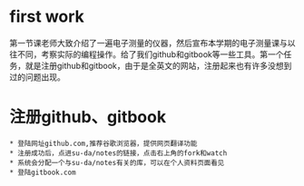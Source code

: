 # first work

  第一节课老师大致介绍了一遍电子测量的仪器，然后宣布本学期的电子测量课与以往不同，考察实际的编程操作。给了我们github和gitbook等一些工具。第一个任务，就是注册github和gitbook，由于是全英文的网站，注册起来也有许多没想到过的问题出现。
  
# 注册github、gitbook

    * 登陆网址github.com,推荐谷歌浏览器，提供网页翻译功能
    * 注册成功后，点进su-da/notes的链接，点击右上角的fork和watch
    * 系统会分配一个与su-da/notes有关的库，可以在个人资料页面看见
    * 登陆gitbook.com











